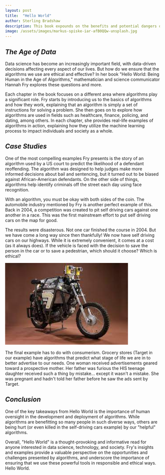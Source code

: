 ```yaml
---
layout: post
title:  "Hello World"
author: Sterling Bradshaw
description: This book expounds on the benefits and potential dangers of living in a world driven by algorithms
image: /assets/images/markus-spiske-iar-afB0QQw-unsplash.jpg
---
```


## *The Age of Data*
Data science has become an increasingly important field, with data-driven decisions affecting every aspect of our lives. But how do we ensure that the algorithms we use are ethical and effective? In her book "Hello World: Being Human in the Age of Algorithms," mathematician and science communicator Hannah Fry explores these questions and more.

Each chapter in the book focuses on a different area where algorithms play a significant role. Fry starts by introducing us to the basics of algorithms and how they work, explaining that an algorithm is simply a set of instructions for solving a problem. She then goes on to explore how algorithms are used in fields such as healthcare, finance, policing, and dating, among others. In each chapter, she provides real-life examples of algorithms in action, explaining how they utilize the machine learning process to impact individuals and society as a whole.




## *Case Studies*
One of the most compelling examples Fry presents is the story of an algorithm used by a US court to predict the likelihood of a defendant reoffending. The algorithm was designed to help judges make more informed decisions about bail and sentencing, but it turned out to be biased against African-American defendants.
On the other side of things, algorithms help identify criminals off the street each day using face recognition.

With an algorithm, you must be okay with both sides of the coin. The automobile industry mentioned by Fry is another perfect example of this. Back in 2004, a competition was created to pit self driving cars against one another in a race. This was the first mainstream effort to put self driving cars on the map for good.

The results were disasterous. Not one car finished the course in 2004. But we have come a long way since then thankfully! We now have self driving cars on our highways. While it is extremely convenient, it comes at a cost (as it always does). If the vehicle is faced with the decision to save the person in the car or to save a pedestrian, which should it choose? Which is ethical?

<img src="https://raw.githubusercontent.com/sterling-bradshaw/my386blog/main/assets/images/Unknown.jpeg" alt="" style="width:400px;"/>

The final example has to do with consumerism. Grocery stores (Target in our example) have algorithms that predict what stage of life we are in to better advertise to our needs. One woman received advertisements geared toward a prospective mother. Her father was furious the HIS teenage daughter received such a thing by mistake... except it wasn't a mistake. She was pregnant and hadn't told her father before he saw the ads sent by Target.

## *Conclusion*

One of the key takeaways from Hello World is the importance of human oversight in the development and deployment of algorithms. While algorithms are benefitting so many people in such diverse ways, others are being hurt (or even killed in the self-driving cars example) by our "helpful" algorithms.

Overall, "Hello World" is a thought-provoking and informative read for anyone interested in data science, technology, and society. Fry's insights and examples provide a valuable perspective on the opportunities and challenges presented by algorithms, and underscore the importance of ensuring that we use these powerful tools in responsible and ethical ways. Hello World.